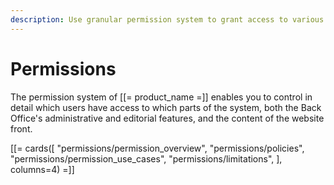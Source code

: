 ```yaml
---
description: Use granular permission system to grant access to various parts of the system using Roles, Policies, and Limitations.
---
```


# Permissions

The permission system of [[= product_name =]] enables you to control in detail which users have access to which parts of the system, both the Back Office's administrative and editorial features, and the content of the website front.

[[= cards([
    "permissions/permission_overview",
    "permissions/policies",
    "permissions/permission_use_cases",
    "permissions/limitations",
], columns=4) =]]

